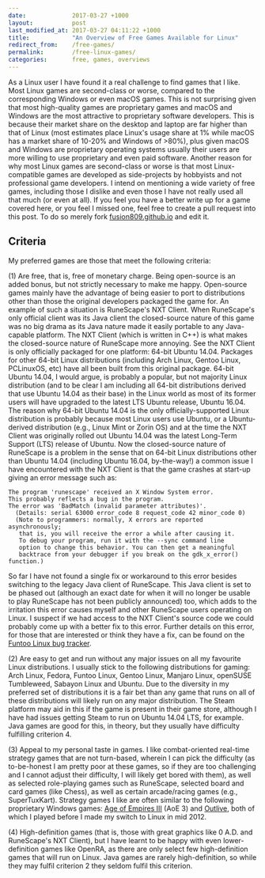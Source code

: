```yaml
---
date:             2017-03-27 +1000
layout:           post
last_modified_at: 2017-03-27 04:11:22 +1000
title:            "An Overview of Free Games Available for Linux"
redirect_from:    /free-games/
permalink:        /free-linux-games/
categories:       free, games, overviews
---
```


As a Linux user I have found it a real challenge to find games that I like. Most Linux games are second-class or worse, compared to the corresponding Windows or even macOS games. This is not surprising given that most high-quality games are proprietary games and macOS and Windows are the most attractive to proprietary software developers. This is because their market share on the desktop and laptop are far higher than that of Linux (most estimates place Linux's usage share at 1% while macOS has a market share of 10-20% and Windows of >80%), plus given macOS and Windows are proprietary operating systems usually their users are more willing to use proprietary and even paid software. Another reason for why most Linux games are second-class or worse is that most Linux-compatible games are developed as side-projects by hobbyists and not professional game developers. I intend on mentioning a wide variety of free games, including those I dislike and even those I have not really used all that much (or even at all). If you feel you have a better write up for a game covered here, or you feel I missed one, feel free to create a pull request into this post. To do so merely fork [fusion809.github.io](https://github.com/fusion809/fusion809.github.io) and edit it.

## Criteria
My preferred games are those that meet the following criteria:

(1) Are free, that is, free of monetary charge. Being open-source is an added bonus, but not strictly necessary to make me happy. Open-source games mainly have the advantage of being easier to port to distributions other than those the original developers packaged the game for. An example of such a situation is RuneScape's NXT Client. When RuneScape's only official client was its Java client the closed-source nature of this game was no big drama as its Java nature made it easily portable to any Java-capable platform. The NXT Client (which is written in C++) is what makes the closed-source nature of RuneScape more annoying. See the NXT Client is only officially packaged for one platform: 64-bit Ubuntu 14.04. Packages for other 64-bit Linux distributions (including Arch Linux, Gentoo Linux, PCLinuxOS, etc) have all been built from this original package. 64-bit Ubuntu 14.04, I would argue, is probably a popular, but not majority Linux distribution (and to be clear I am including all 64-bit distributions derived that use Ubuntu 14.04 as their base) in the Linux world as most of its former users will have upgraded to the latest LTS Ubuntu release, Ubuntu 16.04. The reason why 64-bit Ubuntu 14.04 is the only officially-supported Linux distribution is probably because most Linux users use Ubuntu, or a Ubuntu-derived distribution (e.g., Linux Mint or Zorin OS) and at the time the NXT Client was originally rolled out Ubuntu 14.04 was the latest Long-Term Support (LTS) release of Ubuntu. Now the closed-source nature of RuneScape is a problem in the sense that on 64-bit Linux distributions other than Ubuntu 14.04 (including Ubuntu 16.04, by-the-way!) a common issue I have encountered with the NXT Client is that the game crashes at start-up giving an error message such as:

~~~
The program 'runescape' received an X Window System error.
This probably reflects a bug in the program.
The error was 'BadMatch (invalid parameter attributes)'.
  (Details: serial 63000 error_code 8 request_code 42 minor_code 0)
  (Note to programmers: normally, X errors are reported asynchronously;
   that is, you will receive the error a while after causing it.
   To debug your program, run it with the --sync command line
   option to change this behavior. You can then get a meaningful
   backtrace from your debugger if you break on the gdk_x_error() function.)
~~~

So far I have not found a single fix or workaround to this error besides switching to the legacy Java client of RuneScape. This Java client is set to be phased out (although an exact date for when it will no longer be usable to play RuneScape has not been publicly announced) too, which adds to the irritation this error causes myself and other RuneScape users operating on Linux. I suspect if we had access to the NXT Client's source code we could probably come up with a better fix to this error. Further details on this error, for those that are interested or think they have a fix, can be found on the [Funtoo Linux bug tracker](https://bugs.funtoo.org/browse/FL-3678).

(2) Are easy to get and run without any major issues on all my favourite Linux distributions. I usually stick to the following distributions for gaming: Arch Linux, Fedora, Funtoo Linux, Gentoo Linux, Manjaro Linux, openSUSE Tumbleweed, Sabayon Linux and Ubuntu. Due to the diversity in my preferred set of distributions it is a fair bet than any game that runs on all of these distributions will likely run on any major distribution. The Steam platform may aid in this if the game is present in their game store, although I have had issues getting Steam to run on Ubuntu 14.04 LTS, for example. Java games are good for this, in theory, but they usually have difficulty fulfilling criterion 4. 

(3) Appeal to my personal taste in games. I like combat-oriented real-time strategy games that are not turn-based, wherein I can pick the difficulty (as to-be-honest I am pretty poor at these games, so if they are too challenging and I cannot adjust their difficulty, I will likely get bored with them), as well as selected role-playing games such as RuneScape, selected board and card games (like Chess), as well as certain arcade/racing games (e.g., SuperTuxKart). Strategy games I like are often similar to the following proprietary Windows games: [Age of Empires III](https://en.wikipedia.org/wiki/Age_of_Empires_III) (AoE 3) and [Outlive](https://en.wikipedia.org/wiki/Outlive), both of which I played before I made my switch to Linux in mid 2012.

(4) High-definition games (that is, those with great graphics like 0 A.D. and RuneScape's NXT Client), but I have learnt to be happy with even lower-definition games like OpenRA, as there are only select few high-definition games that will run on Linux. Java games are rarely high-definition, so while they may fulfil criterion 2 they seldom fulfil this criterion.
